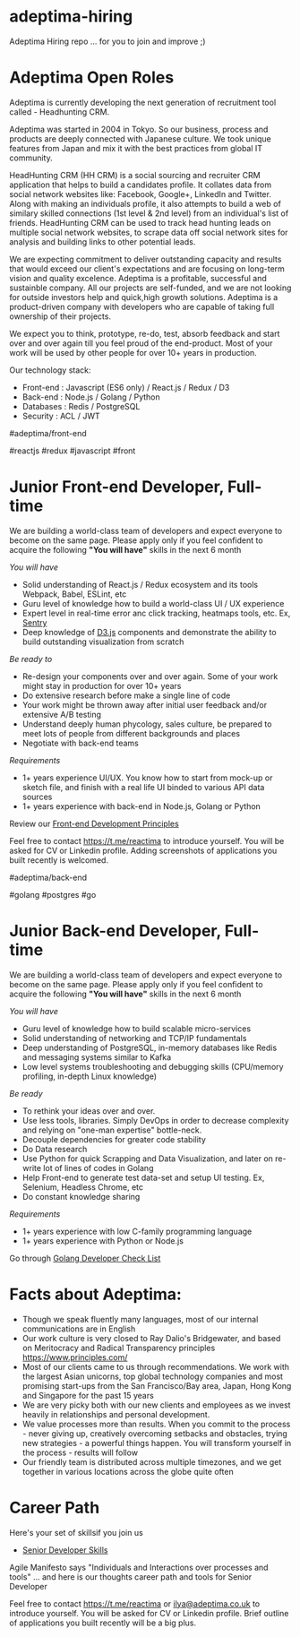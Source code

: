 # adeptima-hiring

Adeptima Hiring repo ... for you to join and improve ;)

# Adeptima Open Roles

Adeptima is currently developing the next generation of recruitment tool called - Headhunting CRM. 

Adeptima was started in 2004 in Tokyo. So our business, process and products are deeply connected with Japanese culture. We took unique features from Japan and mix it with the best practices from global IT community.

HeadHunting CRM (HH CRM) is a social sourcing and recruiter CRM application that helps to build a candidates profile. It collates data from social network websites like: Facebook, Google+, LinkedIn and Twitter. Along with making an individuals profile, it also attempts to build a web of similary skilled connections (1st level & 2nd level) from an individual's list of friends. HeadHunting CRM can be used to track head hunting leads on multiple social network websites, to scrape data off social network sites for analysis and building links to other potential leads.

We are expecting commitment to deliver outstanding capacity and results that would exceed our client's expectations and are focusing on long-term vision and quality excelence. Adeptima is a profitable, successful and sustainble company. All our projects are self-funded, and we are not looking for outside investors help and quick,high growth solutions. Adeptima is a product-driven company with developers who are capable of taking full ownership of their projects. 

We expect you to think, prototype, re-do, test, absorb feedback and start over and over again till you feel proud of the end-product. Most of your work will be used by other people for over 10+ years in production.

Our technology stack:
* Front-end : Javascript (ES6 only) / React.js / Redux  / D3 
* Back-end : Node.js / Golang / Python
* Databases : Redis / PostgreSQL 
* Security : ACL / JWT  


#adeptima/front-end

#reactjs #redux #javascript #front

# Junior Front-end Developer, Full-time 
We are building a world-class team of developers and expect everyone to become on the same page. Please apply only if you feel confident to acquire the following **"You will have"** skills in the next 6 month

*You will have*
* Solid understanding of React.js / Redux ecosystem and its tools Webpack, Babel, ESLint, etc
* Guru level of knowledge how to build a world-class UI / UX experience
* Expert level in real-time error anc click tracking, heatmaps tools, etc. Ex, [Sentry](https://sentry.io/)   
* Deep knowledge of [D3.js](https://d3js.org/) components and demonstrate the ability to build outstanding visualization from scratch  

*Be ready to*
* Re-design your components over and over again. Some of your work might stay in production for over 10+ years
* Do extensive research before make a single line of code
* Your work might be thrown away after initial user feedback and/or extensive A/B testing 
* Understand deeply human phycology, sales culture, be prepared to meet lots of people from different backgrounds and places
* Negotiate with back-end teams

*Requirements*
* 1+ years experience UI/UX. You know how to start from mock-up or sketch file, and finish with a real life UI binded to various API data sources 
* 1+ years experience with back-end in Node.js, Golang or Python

Review our [Front-end Development Principles](https://gist.github.com/reactima/155f931c433986d128e714c1f96dc8a3)

Feel free to contact https://t.me/reactima to introduce yourself. You will be asked for CV or Linkedin profile. Adding screenshots of applications you built recently is welcomed. 


#adeptima/back-end

#golang #postgres #go

# Junior Back-end Developer, Full-time
We are building a world-class team of developers and expect everyone to become on the same page. Please apply only if you feel confident to acquire the following **"You will have"** skills in the next 6 month

*You will have*
* Guru level of knowledge how to build scalable micro-services
* Solid understanding of networking and TCP/IP fundamentals
* Deep understanding of PostgreSQL, in-memory databases like Redis and messaging systems similar to Kafka
* Low level systems troubleshooting and debugging skills (CPU/memory profiling, in-depth Linux knowledge)

*Be ready*
* To rethink your ideas over and over.
* Use less tools, libraries. Simply DevOps in order to decrease complexity and relying on "one-man expertise" bottle-neck. 
* Decouple dependencies for greater code stability 
* Do Data research 
* Use Python for quick Scrapping and Data Visualization, and later on re-write lot of lines of codes in Golang 
* Help Front-end to generate test data-set and setup UI testing. Ex, Selenium, Headless Chrome, etc 
* Do constant knowledge sharing

*Requirements* 
* 1+ years experience with low C-family programming language
* 1+ years experience with Python or Node.js

Go through [Golang Developer Check List](https://gist.github.com/reactima/b5fad648df0d495b540bea02cbb9c1ed#golang-developer-check-list)

# Facts about Adeptima:
* Though we speak fluently many languages, most of our internal communications are in English
* Our work culture is very closed to Ray Dalio's Bridgewater, and based on Meritocracy and Radical Transparency principles https://www.principles.com/ 
* Most of our clients came to us through recommendations. We work with the largest Asian unicorns, top global technology companies and most promising start-ups from the San Francisco/Bay area, Japan, Hong Kong and Singapore for the past 15 years
* We are very picky both with our new clients and employees as we invest heavily in relationships and personal development.
* We value processes more than results. When you commit to the process - never giving up, creatively overcoming setbacks and obstacles, trying new strategies - a powerful things happen. You will transform yourself in the process - results will follow
* Our friendly team is distributed across multiple timezones, and we get together in various locations across the globe quite often

# Career Path
Here's your set of skillsif you join us 
* [Senior Developer Skills](SENIOR.md)

Agile Manifesto says "Individuals and Interactions over processes and tools" ... and here is our thoughts career path and tools for Senior Developer 

 

Feel free to contact https://t.me/reactima or ilya@adeptima.co.uk to introduce yourself. You will be asked for CV or Linkedin profile. Brief outline of applications you built recently will be a big plus. 
